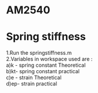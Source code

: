 # AM2540
<h1>Spring stiffness</h1>
<p> 1.Run the springstiffness.m <br>
    2.Variables in workspace used are : <br> 
      <tab>   a)k -  spring constant Theoretical<br>
      <tab>   b)kt- spring constant practical<br>
      <tab>   c)e - strain  Theoretical<br>
      <tab>   d)ep- strain practical    <br>
      </p>
